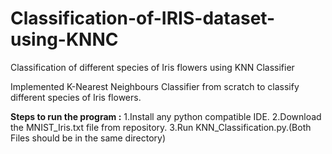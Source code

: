 # Classification-of-IRIS-dataset-using-KNNC
Classification of different species of Iris flowers using KNN Classifier

Implemented K-Nearest Neighbours Classifier from scratch to classify different species of Iris flowers.


__Steps to run the program :__
1.Install any python compatible IDE. 
2.Download the MNIST_Iris.txt file from repository. 
3.Run KNN_Classification.py.(Both Files should be in the same directory)
